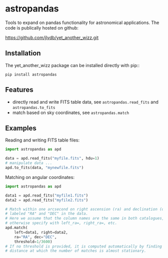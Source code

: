 # astropandas

Tools to expand on pandas functionality for astronomical applications.
The code is publically hosted on github:

https://github.com/jlvdb/yet_another_wizz.git

## Installation

The yet_another_wizz package can be installed directly with pip::

    pip install astropandas

## Features

- directly read and write FITS table data, see `astropandas.read_fits` and `astropandas.to_fits`
- match based on sky coordinates, see `astropandas.match`

## Examples

Reading and writing FITS table files:
```python
import astropandas as apd

data = apd.read_fits("myfile.fits", hdu=1)
# manipulate data ...
apd.to_fits(data, "mynewfile.fits")
```

Matching on angular coordinates:
```python
import astropandas as apd

data1 = apd.read_fits("myfile1.fits")
data2 = apd.read_fits("myfile2.fits")

# Match within one arcsecond on right ascension (ra) and declination (dec),#
# labeled "RA" and "DEC" in the data.
# Here we assume that the column names are the same in both catalogues,
# otherwise specify with left_ra=, right_ra=, etc.
apd.match(
    left=data1, right=data2,
    ra="RA", dec="DEC",
    threshold=1/3600)
# If no threshold is provided, it is computed automatically by finding the
# distance at which the number of matches is almost stationary.
```
